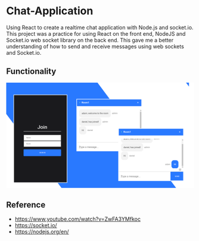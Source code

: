 # Chat-Application
Using React to create a realtime chat application with Node.js and socket.io. This project was a practice for using React on the front end, NodeJS and Socket.io web socket library on the back end. This gave me a better understanding of how to send and receive messages using web sockets and Socket.io. 

## Functionality
![Demo](demo/realtime-chat.png)

## Reference
* https://www.youtube.com/watch?v=ZwFA3YMfkoc
* https://socket.io/
* https://nodejs.org/en/

